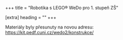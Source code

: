 +++
title = "Robotika s LEGO® WeDo pro 1. stupeň ZŠ" 

[extra]
heading = ""
+++

Materiály byly přesunuty na novou adresu: <https://kit.pedf.cuni.cz/wedo2/konstrukce/>
<script>location.replace("https://kit.pedf.cuni.cz/wedo2/konstrukce/")</script>